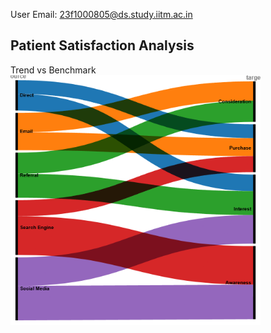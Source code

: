 User Email: 23f1000805@ds.study.iitm.ac.in
## Patient Satisfaction Analysis

Trend vs Benchmark  
<img src="chart.png" width="400" height="400">
